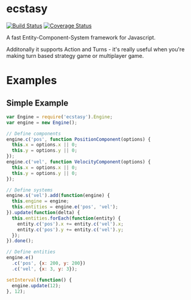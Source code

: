 ecstasy
=======

[![Build Status](https://travis-ci.org/yoo2001818/ecstasy.svg?branch=master)](https://travis-ci.org/yoo2001818/ecstasy)
[![Coverage Status](https://coveralls.io/repos/yoo2001818/ecstasy/badge.svg?branch=master)](https://coveralls.io/r/yoo2001818/ecstasy)

A fast Entity-Component-System framework for Javascript.

Additonally it supports Action and Turns - it's really useful when you're making
turn based strategy game or multiplayer game.

Examples
========

Simple Example
--------------
```javascript
var Engine = require('ecstasy').Engine;
var engine = new Engine();

// Define components
engine.c('pos', function PositionComponent(options) {
  this.x = options.x || 0;
  this.y = options.y || 0;
});
engine.c('vel', function VelocityComponent(options) {
  this.x = options.x || 0;
  this.y = options.y || 0;
});

// Define systems
engine.s('vel').add(function(engine) {
  this.engine = engine;
  this.entities = engine.e('pos', 'vel');
}).update(function(delta) {
  this.entities.forEach(function(entity) {
    entity.c('pos').x += entity.c('vel').x;
    entity.c('pos').y += entity.c('vel').y;
  });
}).done();

// Define entities
engine.e()
  .c('pos', {x: 200, y: 200})
  .c('vel', {x: 3, y: 3});

setInterval(function() {
  engine.update(12);
}, 12);
```
